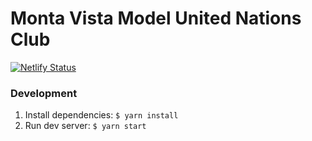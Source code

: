# Monta Vista Model United Nations Club

[![Netlify Status](https://api.netlify.com/api/v1/badges/5ef78188-e8a3-48cc-81b1-ec22400b3ab9/deploy-status)](https://app.netlify.com/sites/montavistamun/deploys)

### Development

1. Install dependencies: `$ yarn install`
2. Run dev server: `$ yarn start`
